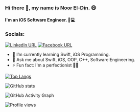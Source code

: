 ### Hi there 👋, my name is Noor El-Din. 😄
#### I'm an iOS Software Engineer. 🍎💻
### Socials:
[![LinkedIn URL](https://img.shields.io/static/v1?color=red&label=linkedin&logo=linkedin&logoColor=white&style=for-the-badge&message=Connect)](https://www.linkedin.com/in/noor-el-din-walid/)
[![Facebook URL](https://img.shields.io/static/v1?color=red&label=Facebook&logo=Facebook&logoColor=white&style=for-the-badge&message=Connect)](https://www.facebook.com/noor.almadridi.10) 

- 🌱 I’m currently learning Swift, iOS Programming. 
- 💬 Ask me about Swift, iOS, OOP, C++, Software Engineering. 
- ⚡ Fun fact: I'm a perfectionist 💪😎 



[![Top Langs](https://github-readme-stats.vercel.app/api/top-langs/?username=iNoor72)](https://github.com/anuraghazra/github-readme-stats)

![GitHub stats](https://github-readme-stats.vercel.app/api?username=iNoor72&show_icons=true)  

![GitHub Activity Graph](https://activity-graph.herokuapp.com/graph?username=iNoor72)  

![Profile views](https://gpvc.arturio.dev/iNoor72)  
